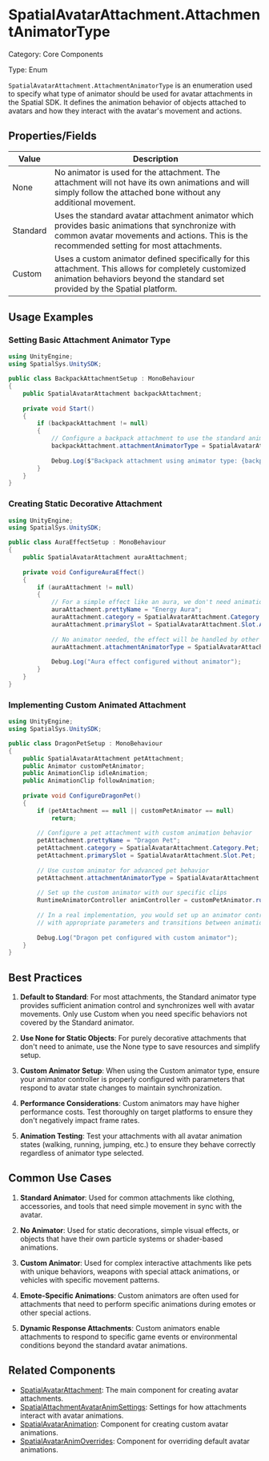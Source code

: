 # SpatialAvatarAttachment.AttachmentAnimatorType

Category: Core Components

Type: Enum

`SpatialAvatarAttachment.AttachmentAnimatorType` is an enumeration used to specify what type of animator should be used for avatar attachments in the Spatial SDK. It defines the animation behavior of objects attached to avatars and how they interact with the avatar's movement and actions.

## Properties/Fields

| Value | Description |
| --- | --- |
| None | No animator is used for the attachment. The attachment will not have its own animations and will simply follow the attached bone without any additional movement. |
| Standard | Uses the standard avatar attachment animator which provides basic animations that synchronize with common avatar movements and actions. This is the recommended setting for most attachments. |
| Custom | Uses a custom animator defined specifically for this attachment. This allows for completely customized animation behaviors beyond the standard set provided by the Spatial platform. |

## Usage Examples

### Setting Basic Attachment Animator Type

```csharp
using UnityEngine;
using SpatialSys.UnitySDK;

public class BackpackAttachmentSetup : MonoBehaviour
{
    public SpatialAvatarAttachment backpackAttachment;
    
    private void Start()
    {
        if (backpackAttachment != null)
        {
            // Configure a backpack attachment to use the standard animator
            backpackAttachment.attachmentAnimatorType = SpatialAvatarAttachment.AttachmentAnimatorType.Standard;
            
            Debug.Log($"Backpack attachment using animator type: {backpackAttachment.attachmentAnimatorType}");
        }
    }
}
```

### Creating Static Decorative Attachment

```csharp
using UnityEngine;
using SpatialSys.UnitySDK;

public class AuraEffectSetup : MonoBehaviour
{
    public SpatialAvatarAttachment auraAttachment;
    
    private void ConfigureAuraEffect()
    {
        if (auraAttachment != null)
        {
            // For a simple effect like an aura, we don't need animation control
            auraAttachment.prettyName = "Energy Aura";
            auraAttachment.category = SpatialAvatarAttachment.Category.Aura;
            auraAttachment.primarySlot = SpatialAvatarAttachment.Slot.Aura;
            
            // No animator needed, the effect will be handled by other components
            auraAttachment.attachmentAnimatorType = SpatialAvatarAttachment.AttachmentAnimatorType.None;
            
            Debug.Log("Aura effect configured without animator");
        }
    }
}
```

### Implementing Custom Animated Attachment

```csharp
using UnityEngine;
using SpatialSys.UnitySDK;

public class DragonPetSetup : MonoBehaviour
{
    public SpatialAvatarAttachment petAttachment;
    public Animator customPetAnimator;
    public AnimationClip idleAnimation;
    public AnimationClip followAnimation;
    
    private void ConfigureDragonPet()
    {
        if (petAttachment == null || customPetAnimator == null)
            return;
        
        // Configure a pet attachment with custom animation behavior
        petAttachment.prettyName = "Dragon Pet";
        petAttachment.category = SpatialAvatarAttachment.Category.Pet;
        petAttachment.primarySlot = SpatialAvatarAttachment.Slot.Pet;
        
        // Use custom animator for advanced pet behavior
        petAttachment.attachmentAnimatorType = SpatialAvatarAttachment.AttachmentAnimatorType.Custom;
        
        // Set up the custom animator with our specific clips
        RuntimeAnimatorController animController = customPetAnimator.runtimeAnimatorController;
        
        // In a real implementation, you would set up an animator controller
        // with appropriate parameters and transitions between animations
        
        Debug.Log("Dragon pet configured with custom animator");
    }
}
```

## Best Practices

1. **Default to Standard**: For most attachments, the Standard animator type provides sufficient animation control and synchronizes well with avatar movements. Only use Custom when you need specific behaviors not covered by the Standard animator.

2. **Use None for Static Objects**: For purely decorative attachments that don't need to animate, use the None type to save resources and simplify setup.

3. **Custom Animator Setup**: When using the Custom animator type, ensure your animator controller is properly configured with parameters that respond to avatar state changes to maintain synchronization.

4. **Performance Considerations**: Custom animators may have higher performance costs. Test thoroughly on target platforms to ensure they don't negatively impact frame rates.

5. **Animation Testing**: Test your attachments with all avatar animation states (walking, running, jumping, etc.) to ensure they behave correctly regardless of animator type selected.

## Common Use Cases

1. **Standard Animator**: Used for common attachments like clothing, accessories, and tools that need simple movement in sync with the avatar.

2. **No Animator**: Used for static decorations, simple visual effects, or objects that have their own particle systems or shader-based animations.

3. **Custom Animator**: Used for complex interactive attachments like pets with unique behaviors, weapons with special attack animations, or vehicles with specific movement patterns.

4. **Emote-Specific Animations**: Custom animators are often used for attachments that need to perform specific animations during emotes or other special actions.

5. **Dynamic Response Attachments**: Custom animators enable attachments to respond to specific game events or environmental conditions beyond the standard avatar animations.

## Related Components

- [SpatialAvatarAttachment](./SpatialAvatarAttachment.md): The main component for creating avatar attachments.
- [SpatialAttachmentAvatarAnimSettings](./SpatialAttachmentAvatarAnimSettings.md): Settings for how attachments interact with avatar animations.
- [SpatialAvatarAnimation](./SpatialAvatarAnimation.md): Component for creating custom avatar animations.
- [SpatialAvatarAnimOverrides](./SpatialAvatarAnimOverrides.md): Component for overriding default avatar animations.
